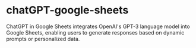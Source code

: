 # chatGPT-google-sheets
ChatGPT in Google Sheets integrates OpenAI's GPT-3 language model into Google Sheets, enabling users to generate responses based on dynamic prompts or personalized data.
